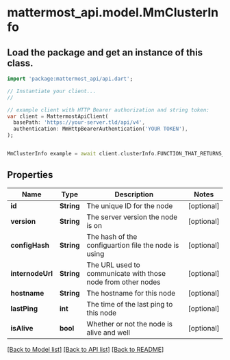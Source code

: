 # mattermost_api.model.MmClusterInfo

## Load the package and get an instance of this class.
```dart
import 'package:mattermost_api/api.dart';

// Instantiate your client...
//

// example client with HTTP Bearer authorization and string token:
var client = MattermostApiClient(
  basePath: 'https://your-server.tld/api/v4',
  authentication: MmHttpBearerAuthentication('YOUR TOKEN'),
);


MmClusterInfo example = await client.clusterInfo.FUNCTION_THAT_RETURNS_THIS_CLASS();

```

## Properties
Name | Type | Description | Notes
------------ | ------------- | ------------- | -------------
**id** | **String** | The unique ID for the node | [optional] 
**version** | **String** | The server version the node is on | [optional] 
**configHash** | **String** | The hash of the configuartion file the node is using | [optional] 
**internodeUrl** | **String** | The URL used to communicate with those node from other nodes | [optional] 
**hostname** | **String** | The hostname for this node | [optional] 
**lastPing** | **int** | The time of the last ping to this node | [optional] 
**isAlive** | **bool** | Whether or not the node is alive and well | [optional] 

[[Back to Model list]](../GENERATED_README.md#documentation-for-models) [[Back to API list]](../GENERATED_README.md#documentation-for-api-endpoints) [[Back to README]](../GENERATED_README.md)


